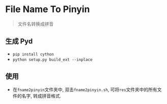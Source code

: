 # File Name To Pinyin

> 文件名转换成拼音

## 生成 Pyd

- `pip install cython`
- `python setup.py build_ext --inplace`

## 使用

- 在`fname2pinyin`文件夹中, 双击`fname2pinyin.sh`, 可将`res`文件夹中的所有文件的名字, 转成拼音格式.
